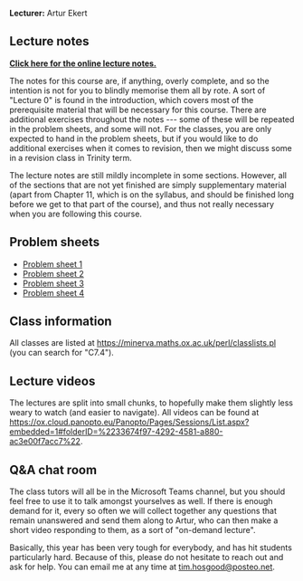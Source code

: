 **Lecturer:** Artur Ekert


## Lecture notes

[**Click here for the online lecture notes.**](https://thosgood.com/quantum-info/book/)

The notes for this course are, if anything, overly complete, and so the intention is not for you to blindly memorise them all by rote.
A sort of "Lecture 0" is found in the introduction, which covers most of the prerequisite material that will be necessary for this course.
There are additional exercises throughout the notes --- some of these will be repeated in the problem sheets, and some will not.
For the classes, you are only expected to hand in the problem sheets, but if you would like to do additional exercises when it comes to revision, then we might discuss some in a revision class in Trinity term.

The lecture notes are still mildly incomplete in some sections.
However, all of the sections that are not yet finished are simply supplementary material (apart from Chapter 11, which is on the syllabus, and should be finished long before we get to that part of the course), and thus not really necessary when you are following this course.


## Problem sheets

- [Problem sheet 1](/Exercises1.pdf)
- [Problem sheet 2](/Exercises2.pdf)
- [Problem sheet 3](/Exercises3.pdf)
- [Problem sheet 4](/Exercises4.pdf)


## Class information

All classes are listed at <https://minerva.maths.ox.ac.uk/perl/classlists.pl> (you can search for "C7.4").


## Lecture videos

The lectures are split into small chunks, to hopefully make them slightly less weary to watch (and easier to navigate).
All videos can be found at <https://ox.cloud.panopto.eu/Panopto/Pages/Sessions/List.aspx?embedded=1#folderID=%2233674f97-4292-4581-a880-ac3e00f7acc7%22>.


## Q&A chat room

The class tutors will all be in the Microsoft Teams channel, but you should feel free to use it to talk amongst yourselves as well.
If there is enough demand for it, every so often we will collect together any questions that remain unanswered and send them along to Artur, who can then make a short video responding to them, as a sort of "on-demand lecture".

Basically, this year has been very tough for everybody, and has hit students particularly hard.
Because of this, please do not hesitate to reach out and ask for help.
You can email me at any time at [tim.hosgood@posteo.net](mailto:tim.hosgood@posteo.net).
